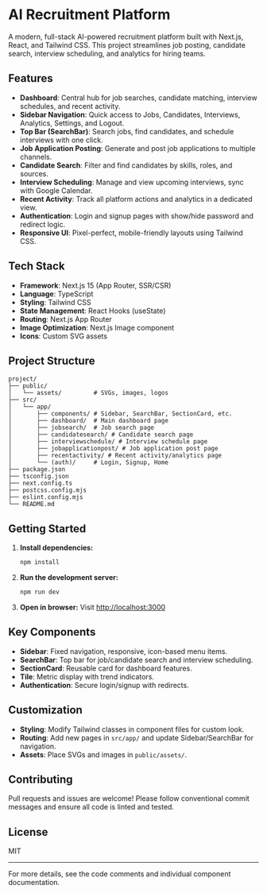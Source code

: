 # AI Recruitment Platform

A modern, full-stack AI-powered recruitment platform built with Next.js, React, and Tailwind CSS. This project streamlines job posting, candidate search, interview scheduling, and analytics for hiring teams.

## Features

- **Dashboard**: Central hub for job searches, candidate matching, interview schedules, and recent activity.
- **Sidebar Navigation**: Quick access to Jobs, Candidates, Interviews, Analytics, Settings, and Logout.
- **Top Bar (SearchBar)**: Search jobs, find candidates, and schedule interviews with one click.
- **Job Application Posting**: Generate and post job applications to multiple channels.
- **Candidate Search**: Filter and find candidates by skills, roles, and sources.
- **Interview Scheduling**: Manage and view upcoming interviews, sync with Google Calendar.
- **Recent Activity**: Track all platform actions and analytics in a dedicated view.
- **Authentication**: Login and signup pages with show/hide password and redirect logic.
- **Responsive UI**: Pixel-perfect, mobile-friendly layouts using Tailwind CSS.

## Tech Stack

- **Framework**: Next.js 15 (App Router, SSR/CSR)
- **Language**: TypeScript
- **Styling**: Tailwind CSS
- **State Management**: React Hooks (useState)
- **Routing**: Next.js App Router
- **Image Optimization**: Next.js Image component
- **Icons**: Custom SVG assets

## Project Structure

```
project/
├── public/
│   └── assets/         # SVGs, images, logos
├── src/
│   └── app/
│       ├── components/ # Sidebar, SearchBar, SectionCard, etc.
│       ├── dashboard/  # Main dashboard page
│       ├── jobsearch/  # Job search page
│       ├── candidatesearch/ # Candidate search page
│       ├── interviewschedule/ # Interview schedule page
│       ├── jobapplicationpost/ # Job application post page
│       ├── recentactivity/ # Recent activity/analytics page
│       └── (auth)/     # Login, Signup, Home
├── package.json
├── tsconfig.json
├── next.config.ts
├── postcss.config.mjs
├── eslint.config.mjs
└── README.md
```

## Getting Started

1. **Install dependencies:**
   ```sh
   npm install
   ```
2. **Run the development server:**
   ```sh
   npm run dev
   ```
3. **Open in browser:**
   Visit [http://localhost:3000](http://localhost:3000)

## Key Components

- **Sidebar**: Fixed navigation, responsive, icon-based menu items.
- **SearchBar**: Top bar for job/candidate search and interview scheduling.
- **SectionCard**: Reusable card for dashboard features.
- **Tile**: Metric display with trend indicators.
- **Authentication**: Secure login/signup with redirects.

## Customization

- **Styling**: Modify Tailwind classes in component files for custom look.
- **Routing**: Add new pages in `src/app/` and update Sidebar/SearchBar for navigation.
- **Assets**: Place SVGs and images in `public/assets/`.

## Contributing

Pull requests and issues are welcome! Please follow conventional commit messages and ensure all code is linted and tested.

## License

MIT

---

For more details, see the code comments and individual component documentation.

